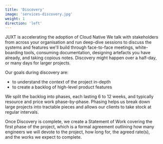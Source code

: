 ```yaml
---
title: 'Discovery'
image: 'services-discovery.jpg'
weight: 1
direction: 'left'
---
```


JUXT is accelerating the adoption of Cloud Native We talk with stakeholders from across your organisation and run deep-dive sessions to discuss the systems and features we'll build through face-to-face meetings, white-boarding tools, consuming documentation, designing artefacts you have already, and taking copious notes. Discovery might happen over a half-day, or many days for larger projects.

Our goals during discovery are:

- to understand the context of the project in-depth
- to create a backlog of high-level product features

We split the backlog into phases, each lasting 6 to 12 weeks, and typically resource and price work phase-by-phase. Phasing helps us break down large projects into tractable pieces and allows our clients to take stock at regular intervals.

Once Discovery is complete, we create a Statement of Work covering the first phase of the project, which is a formal agreement outlining how many engineers we will devote to the project, how long for, the agreed rate(s), and the works we expect to complete.
